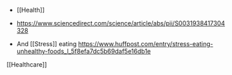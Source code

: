   - [[Health]]

  - https://www.sciencedirect.com/science/article/abs/pii/S0031938417304328

  - And [[Stress]] eating
    https://www.huffpost.com/entry/stress-eating-unhealthy-foods_l_5f8efa7dc5b69daf5e16db1e

[[Healthcare]]